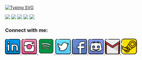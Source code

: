 [![Typing SVG](https://readme-typing-svg.herokuapp.com?font=Architects+Daughter&size=25&duration=2500&width=525&height=30&lines=+Software+Developer;Philomath%2C+Epicurean+and+Refined;I'm+interested+in+mobile+and+web+programming)](https://git.io/typing-svg) 

<a> <img src="https://media3.giphy.com/media/ln7z2eWriiQAllfVcn/200w.webp" width="120"> </a>
<a> <img src="https://i.giphy.com/media/LMt9638dO8dftAjtco/200.webp" width="120"> </a>
<a> <img src="https://i.giphy.com/media/eNAsjO55tPbgaor7ma/200w.webp" width="120"> </a>
<a> <img src="https://i.giphy.com/media/KzJkzjggfGN5Py6nkT/200.webp" width="120"> </a>
<a> <img src="https://i.giphy.com/media/IdyAQJVN2kVPNUrojM/200.webp" width="120"> </a>
</p>
<h3 align="left">Connect with me:</h3> 
<a href="https://www.linkedin.com/in/kubilay-kaplan-1b3562232/">
  <img alt="Linkedin" width="50px" src="https://github.com/4kubilaykaplan/4kubilaykaplan/blob/master/icons/linkedin.png" /> 

<a href="https://www.instagram.com/kubilaykaplan__">
  <img alt="Instagram" width="50px" src="https://github.com/4kubilaykaplan/4kubilaykaplan/blob/master/icons/instagram.png" />

<a href="https://open.spotify.com/user/kubilay91?si=5089249460874cd1">
  <img alt="Spotify" width="53px" src="https://github.com/4kubilaykaplan/4kubilaykaplan/blob/master/icons/spotify.png" />
</a>
<a href="https://twitter.com/sensazi0ne__">
  <img alt="Twitter" width="50px" src="https://github.com/4kubilaykaplan/4kubilaykaplan/blob/master/icons/twitter.png"/>
</a>
<a href="https://www.facebook.com/kubilay.kaplan.7568">
  <img alt="Facebook" width="50px" src="https://github.com/4kubilaykaplan/4kubilaykaplan/blob/master/icons/facebook.png" />
</a>  
<a href="discordapp.com/users/722124917558083664">
  <img alt="Discord" width="50px" src="https://github.com/4kubilaykaplan/4kubilaykaplan/blob/master/icons/discord.png" />
</a>  
<a href="mailto:4kubilaykaplan@gmail.com?subject=[GitHub]%20🔥%20profile%20contact&body=Hello">
  <img alt="GMail" width="50px" src="https://github.com/4kubilaykaplan/4kubilaykaplan/blob/master/icons/gmail.png" />
</a>  
<a href="https://steamcommunity.com/profiles/76561198170997113/">
  <img alt="Steam" width="51px" src="https://github.com/4kubilaykaplan/4kubilaykaplan/blob/master/icons/steam2.png" />
</a> 
<br>
